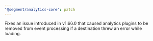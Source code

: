 ```yaml
---
'@segment/analytics-core': patch
---
```


Fixes an issue introduced in v1.66.0 that caused analytics plugins to be removed from event processing if a destination threw an error while loading.
